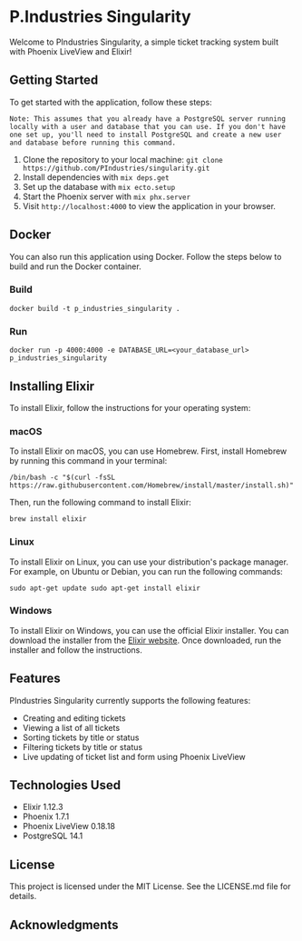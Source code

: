 P.Industries Singularity
=======================

Welcome to PIndustries Singularity, a simple ticket tracking system built with Phoenix LiveView and Elixir!

Getting Started
---------------

To get started with the application, follow these steps:

`Note: This assumes that you already have a PostgreSQL server running locally with a user and database that you can use. If you don't have one set up, you'll need to install PostgreSQL and create a new user and database before running this command.`

1.  Clone the repository to your local machine: `git clone https://github.com/PIndustries/singularity.git`
2.  Install dependencies with `mix deps.get`
3.  Set up the database with `mix ecto.setup`
4.  Start the Phoenix server with `mix phx.server`
5.  Visit `http://localhost:4000` to view the application in your browser.

Docker
------

You can also run this application using Docker. Follow the steps below to build and run the Docker container.

### Build

`docker build -t p_industries_singularity .`

### Run
`docker run -p 4000:4000 -e DATABASE_URL=<your_database_url> p_industries_singularity`

Installing Elixir
-----------------

To install Elixir, follow the instructions for your operating system:

### macOS

To install Elixir on macOS, you can use Homebrew. First, install Homebrew by running this command in your terminal:


`/bin/bash -c "$(curl -fsSL https://raw.githubusercontent.com/Homebrew/install/master/install.sh)"`

Then, run the following command to install Elixir:

`brew install elixir`

### Linux

To install Elixir on Linux, you can use your distribution's package manager. For example, on Ubuntu or Debian, you can run the following commands:


`sudo apt-get update
sudo apt-get install elixir`

### Windows

To install Elixir on Windows, you can use the official Elixir installer. You can download the installer from the [Elixir website](https://elixir-lang.org/install.html#windows). Once downloaded, run the installer and follow the instructions.

Features
--------

PIndustries Singularity currently supports the following features:

-   Creating and editing tickets
-   Viewing a list of all tickets
-   Sorting tickets by title or status
-   Filtering tickets by title or status
-   Live updating of ticket list and form using Phoenix LiveView

Technologies Used
-----------------

-   Elixir 1.12.3
-   Phoenix 1.7.1
-   Phoenix LiveView 0.18.18
-   PostgreSQL 14.1

License
-------

This project is licensed under the MIT License. See the LICENSE.md file for details.

Acknowledgments
---------------